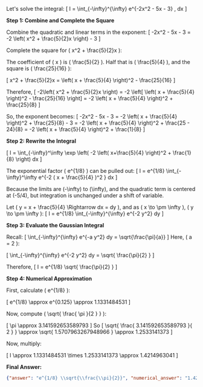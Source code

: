 Let's solve the integral:
\[
I = \int_{-\infty}^{\infty} e^{-2x^2 - 5x - 3} \, dx
\]

**Step 1: Combine and Complete the Square**

Combine the quadratic and linear terms in the exponent:
\[
-2x^2 - 5x - 3 = -2 \left( x^2 + \frac{5}{2}x \right) - 3
\]

Complete the square for \( x^2 + \frac{5}{2}x \):

The coefficient of \( x \) is \( \frac{5}{2} \). Half that is \( \frac{5}{4} \), and the square is \( \frac{25}{16} \):

\[
x^2 + \frac{5}{2}x = \left( x + \frac{5}{4} \right)^2 - \frac{25}{16}
\]

Therefore,
\[
-2\left( x^2 + \frac{5}{2}x \right) = -2 \left[ \left( x + \frac{5}{4} \right)^2 - \frac{25}{16} \right] = -2 \left( x + \frac{5}{4} \right)^2 + \frac{25}{8}
\]

So, the exponent becomes:
\[
-2x^2 - 5x - 3 = -2 \left( x + \frac{5}{4} \right)^2 + \frac{25}{8} - 3 = -2 \left( x + \frac{5}{4} \right)^2 + \frac{25 - 24}{8} = -2 \left( x + \frac{5}{4} \right)^2 + \frac{1}{8}
\]

**Step 2: Rewrite the Integral**

\[
I = \int_{-\infty}^\infty \exp \left( -2 \left( x+\frac{5}{4} \right)^2 + \frac{1}{8} \right) dx
\]

The exponential factor \( e^{1/8} \) can be pulled out:
\[
I = e^{1/8} \int_{-\infty}^\infty e^{-2 ( x + \frac{5}{4} )^2 } dx
\]

Because the limits are \(-\infty\) to \(\infty\), and the quadratic term is centered at \(-5/4\), but integration is unchanged under a shift of variable.

Let \( y = x + \frac{5}{4} \Rightarrow dx = dy \), and as \( x \to \pm \infty \), \( y \to \pm \infty \):
\[
I = e^{1/8} \int_{-\infty}^{\infty} e^{-2 y^2} dy
\]

**Step 3: Evaluate the Gaussian Integral**

Recall:
\[
\int_{-\infty}^{\infty} e^{-a y^2} dy = \sqrt{\frac{\pi}{a}}
\]
Here, \( a = 2 \):

\[
\int_{-\infty}^{\infty} e^{-2 y^2} dy = \sqrt{ \frac{\pi}{2} }
\]

Therefore,
\[
I = e^{1/8} \sqrt{ \frac{\pi}{2} }
\]

**Step 4: Numerical Approximation**

First, calculate \( e^{1/8} \):

\[
e^{1/8} \approx e^{0.125} \approx 1.1331484531
\]

Now, compute \( \sqrt{ \frac{ \pi }{2 } } \):

\[
\pi \approx 3.141592653589793
\]
So
\[
\sqrt{ \frac{ 3.141592653589793 }{ 2 } } \approx \sqrt{ 1.5707963267948966 } \approx 1.2533141373
\]

Now, multiply:

\[
I \approx 1.1331484531 \times 1.2533141373 \approx 1.4214963041
\]

**Final Answer:**
```json
{"answer": "e^{1/8} \\sqrt{\\frac{\\pi}{2}}", "numerical_answer": "1.4214963041"}
```